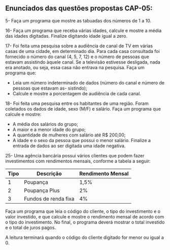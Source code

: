 ## Enunciados das questões propostas CAP-05:

5- Faça um programa que mostre as tabuadas dos números de 1 a 10.

16- Faça um programa que receba várias idades, calcule e mostre a média das idades digitadas. Finalize digitando idade igual a zero.

17- Foi feita uma pesquisa sobre a audiência de canal de TV em várias casas de uma cidade, em determinado dia. Para cada casa consultada foi fornecido o número do canal (4, 5, 7, 12) e o número de pessoas que estavam assistindo àquele canal. Se a televisão estivesse desligada, nada era anotado, ou seja, essa casa não entrava na pesquisa. Faça um programa que:

- Leia um número indeterminado de dados (número do canal e número de pessoas que estavam as-
sistindo);
- Calcule e mostre a porcentagem de audiência de cada canal.

18- Foi feita uma pesquisa entre os habitantes de uma região. Foram coletados os dados de idade, sexo (M/F) e salário. Faça um programa que calcule e mostre:
- A média dos salários do grupo;
- A maior e a menor idade do grupo;
- A quantidade de mulheres com salário até R$ 200,00;
- A idade e o sexo da pessoa que possui o menor salário.
Finalize a entrada de dados ao ser digitada uma idade negativa.

25- Uma agência bancária possui vários clientes que podem fazer investimentos com rendimentos mensais, conforme a tabela a seguir:

| Tipo                      | Descrição             | Rendimento Mensal |
|---------------------------|-----------------------|-------------------|
| 1                         | Poupança              | 1,5%              |
| 2                         | Poupança Plus         | 2%                |
| 3                         | Fundos de renda fixa  | 4%                |

Faça um programa que leia o código do cliente, o tipo do investimento e o valor investido, e que calcule e mostre o rendimento mensal de acordo com o tipo do investimento. No final, o programa deverá mostrar o total investido e o total de juros pagos.

A leitura terminará quando o código do cliente digitado for menor ou igual a 0.

